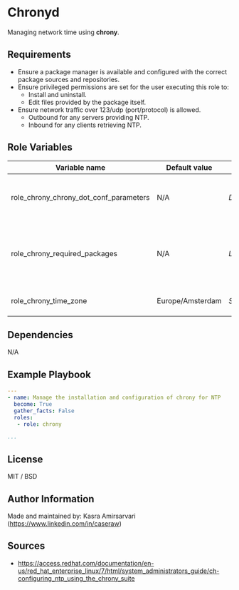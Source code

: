 Chronyd
=========

Managing network time using **chrony**.

Requirements
------------

- Ensure a package manager is available and configured with the correct package sources and repositories.
- Ensure privileged permissions are set for the user executing this role to:
    - Install and uninstall.
    - Edit files provided by the package itself.
- Ensure network traffic over 123/udp (port/protocol) is allowed.
    - Outbound for any servers providing NTP.
    - Inbound for any clients retrieving NTP.

Role Variables
--------------

| Variable name | Default value | Type | Options/Contents | Description |
|---------------|------------------------|------|------------------|-------------|
| role_chrony_chrony_dot_conf_parameters| N/A | *Dictionary* | *Default chrony configuration options* | A dictionary containing the native configuration of chorny. |
| role_chrony_required_packages | N/A | *List* | *Package names* | A list of packages that need to be installed for chrony to work properly. |
| role_chrony_time_zone | Europe/Amsterdam | *String* | *All ISO standard timezones* | The timezone to set. |

Dependencies
------------

N/A

Example Playbook
----------------

```yaml
---
- name: Manage the installation and configuration of chrony for NTP
  become: True
  gather_facts: False
  roles:
   - role: chrony

...
```

License
-------

MIT / BSD

Author Information
------------------

Made and maintained by: Kasra Amirsarvari (https://www.linkedin.com/in/caseraw)

Sources
-------

- https://access.redhat.com/documentation/en-us/red_hat_enterprise_linux/7/html/system_administrators_guide/ch-configuring_ntp_using_the_chrony_suite
